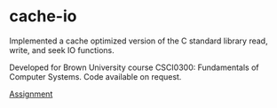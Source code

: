# cache-io
Implemented a cache optimized version of the C standard library read, write, and seek IO functions.

Developed for Brown University course CSCI0300: Fundamentals of Computer Systems. Code available on request.

[Assignment](https://cs.brown.edu/courses/csci0300/2023/assign/projects/project3.html)
